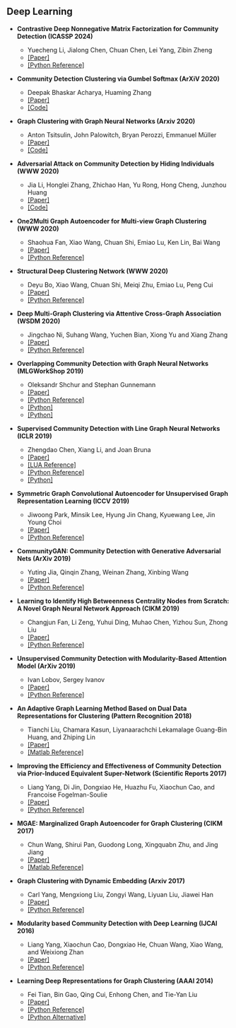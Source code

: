 ## Deep Learning

- **Contrastive Deep Nonnegative Matrix Factorization for Community Detection (ICASSP 2024)**
  - Yuecheng Li, Jialong Chen, Chuan Chen, Lei Yang, Zibin Zheng 
  - [[Paper]](https://arxiv.org/abs/2311.02357)
  - [[Python Reference]](https://github.com/6lyc/CDNMF)

- **Community Detection Clustering via Gumbel Softmax (ArXiV 2020)**
  - Deepak Bhaskar Acharya, Huaming Zhang
  - [[Paper]](https://arxiv.org/abs/2005.02372)
  - [[Code]](https://github.com/deepakacharyab/community_detection_gumbel_softmax)
  
- **Graph Clustering with Graph Neural Networks (Arxiv 2020)**
  - Anton Tsitsulin, John Palowitch, Bryan Perozzi, Emmanuel Müller
  - [[Paper]](https://arxiv.org/abs/2006.16904)
  - [[Code]](https://github.com/google-research/google-research/tree/master/graph_embedding/dmon)

- **Adversarial Attack on Community Detection by Hiding Individuals (WWW 2020)**
  - Jia Li, Honglei Zhang, Zhichao Han, Yu Rong, Hong Cheng, Junzhou Huang
  - [[Paper]](https://arxiv.org/abs/2001.07933)
  - [[Code]](https://github.com/halimiqi/CD-ATTACK)

- **One2Multi Graph Autoencoder for Multi-view Graph Clustering (WWW 2020)**
  - Shaohua Fan, Xiao Wang, Chuan Shi, Emiao Lu, Ken Lin, Bai Wang
  - [[Paper]](http://www.shichuan.org/doc/83.pdf)
  - [[Python Reference]](https://github.com/googlebaba/WWW2020-O2MAC)

- **Structural Deep Clustering Network (WWW 2020)**
  - Deyu Bo, Xiao Wang, Chuan Shi, Meiqi Zhu, Emiao Lu, Peng Cui
  - [[Paper]](https://arxiv.org/abs/2002.01633)
  - [[Python Reference]](https://github.com/bdy9527/SDCN)

- **Deep Multi-Graph Clustering via Attentive Cross-Graph Association (WSDM 2020)**
  - Jingchao Ni, Suhang Wang, Yuchen Bian, Xiong Yu and Xiang Zhang 
  - [[Paper]](http://personal.psu.edu/dul262/dmgc.pdf)
  - [[Python Reference]](https://github.com/flyingdoog/DMGC)
  
- **Overlapping Community Detection with Graph Neural Networks (MLGWorkShop 2019)**
  - Oleksandr Shchur and Stephan Gunnemann
  - [[Paper]](http://www.kdd.in.tum.de/research/nocd/)
  - [[Python Reference]](https://github.com/shchur/overlapping-community-detection)
  - [[Python]](https://github.com/EthanNing/Exp-GAE-model)
  - [[Python]](https://github.com/NIRVANALAN/DVGOCD-DGL)

- **Supervised Community Detection with Line Graph Neural Networks (ICLR 2019)**
  - Zhengdao Chen, Xiang Li, and Joan Bruna
  - [[Paper]](https://arxiv.org/abs/1705.08415)
  - [[LUA Reference]](https://github.com/joanbruna/GNN_community)
  - [[Python Reference]](https://github.com/afansi/multiscalegnn)
  - [[Python]](https://github.com/zhengdao-chen/GNN4CD)
  
- **Symmetric Graph Convolutional Autoencoder for Unsupervised Graph Representation Learning (ICCV 2019)**
  - Jiwoong Park, Minsik Lee, Hyung Jin Chang, Kyuewang Lee, Jin Young Choi
  - [[Paper]](https://arxiv.org/abs/1908.02441v1)
  - [[Python Reference]](https://github.com/sseung0703/GALA_TF2.0)
  
- **CommunityGAN: Community Detection with Generative Adversarial Nets (ArXiv 2019)**
  - Yuting Jia, Qinqin Zhang, Weinan Zhang, Xinbing Wang
  - [[Paper]](https://arxiv.org/abs/1901.06631)
  - [[Python Reference]](https://github.com/SamJia/CommunityGAN)
  
- **Learning to Identify High Betweenness Centrality Nodes from Scratch: A Novel Graph Neural Network Approach (CIKM 2019)**
  - Changjun Fan, Li Zeng, Yuhui Ding, Muhao Chen, Yizhou Sun, Zhong Liu
  - [[Paper]](https://arxiv.org/abs/1905.10418v4)
  - [[Python Reference]](https://github.com/FFrankyy/DrBC)
  
- **Unsupervised Community Detection with Modularity-Based Attention Model (ArXiv 2019)**
  - Ivan Lobov, Sergey Ivanov
  - [[Paper]](https://arxiv.org/abs/1905.10350v1)
  - [[Python Reference]](https://github.com/Ivanopolo/modnet)
  
- **An Adaptive Graph Learning Method Based on Dual Data Representations for Clustering (Pattern Recognition 2018)**
  - Tianchi Liu, Chamara Kasun, Liyanaarachchi Lekamalage Guang-Bin Huang, and Zhiping Lin
  - [[Paper]](https://www.sciencedirect.com/science/article/pii/S0031320317304880)
  - [[Matlab Reference]](https://github.com/liut0012/ELM-CLR)

- **Improving the Efficiency and Effectiveness of Community Detection via Prior-Induced Equivalent Super-Network (Scientific Reports 2017)**
  - Liang Yang, Di Jin, Dongxiao He, Huazhu Fu, Xiaochun Cao, and Francoise Fogelman-Soulie
  - [[Paper]](http://yangliang.github.io/pdf/sr17.pdf)
  - [[Python Reference]](http://yangliang.github.io/code/SUPER.zip)
  
- **MGAE: Marginalized Graph Autoencoder for Graph Clustering (CIKM 2017)**
  - Chun Wang, Shirui Pan, Guodong Long, Xingquabn Zhu, and Jing Jiang
  - [[Paper]](https://dl.acm.org/citation.cfm?id=3132967)
  - [[Matlab Reference]](https://github.com/FakeTibbers/MGAE)
  
- **Graph Clustering with Dynamic Embedding (Arxiv 2017)**
  - Carl Yang, Mengxiong Liu, Zongyi Wang, Liyuan Liu, Jiawei Han
  - [[Paper]](https://arxiv.org/abs/1712.08249)
  - [[Python Reference]](https://github.com/yangji9181/GRACE)
  
- **Modularity based Community Detection with Deep Learning (IJCAI 2016)**
  - Liang Yang, Xiaochun Cao, Dongxiao He, Chuan Wang, Xiao Wang, and Weixiong Zhan
  - [[Paper]](http://yangliang.github.io/pdf/ijcai16.pdf)
  - [[Python Reference]](http://yangliang.github.io/code/DC.zip)
  
- **Learning Deep Representations for Graph Clustering (AAAI 2014)**
  - Fei Tian, Bin Gao, Qing Cui, Enhong Chen, and Tie-Yan Liu
  - [[Paper]](https://www.aaai.org/ocs/index.php/AAAI/AAAI14/paper/view/8527)
  - [[Python Reference]](https://github.com/quinngroup/deep-representations-clustering)
  - [[Python Alternative]](https://github.com/zepx/graphencoder)
